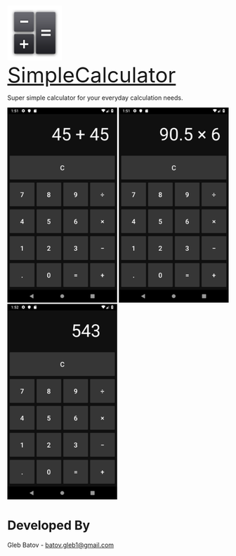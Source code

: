 <p align="left">
  <img src="https://github.com/glebbatov/SimpleCalculator/blob/master/iconNew.png?" width="125">
  <font size="100"><a href="https://play.google.com/store/apps/details?id=com.glebbatovsimplecalculator.SimpleCalculator">SimpleCalculator</a></font>
</p>
Super simple calculator for your everyday calculation needs.
<p>
<p align="left">
  <img src="https://github.com/glebbatov/SimpleCalculator/blob/master/1.png" width="250">
  <img src="https://github.com/glebbatov/SimpleCalculator/blob/master/2.png" width="250">
  <img src="https://github.com/glebbatov/SimpleCalculator/blob/master/3.png" width="250">
</p>

# Developed By
Gleb Batov - batov.gleb1@gmail.com
